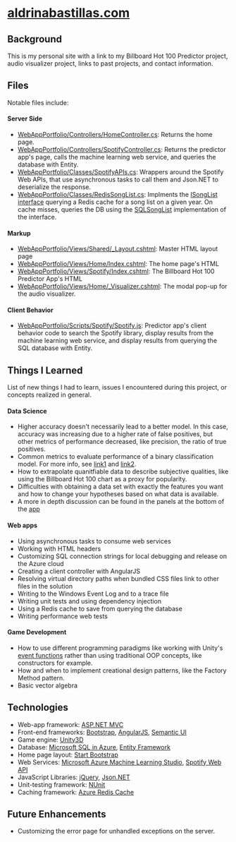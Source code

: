 # [aldrinabastillas.com](http://www.aldrinabastillas.com)

## Background
This is my personal site with a link to my Billboard Hot 100 Predictor project, audio visualizer project, links to past projects, and contact information.  


## Files
Notable files include:

#### Server Side
* [WebAppPortfolio/Controllers/HomeController.cs](https://github.com/aldrinabastillas/Personal-Site/blob/master/WebAppPortfolio/Controllers/HomeController.cs):
  Returns the home page.
* [WebAppPortfolio/Controllers/SpotifyController.cs](https://github.com/aldrinabastillas/Personal-Site/blob/master/WebAppPortfolio/Controllers/SpotifyController.cs):
  Returns the predictor app's page, calls the machine learning web service, and queries the database with Entity.
* [WebAppPortfolio/Classes/SpotifyAPIs.cs](https://github.com/aldrinabastillas/Personal-Site/blob/master/WebAppPortfolio/Classes/SpotifyAPIs.cs):
  Wrappers around the Spotify Web APIs, that use asynchronous tasks to call them and Json.NET to deserialize the response.
* [WebAppPortfolio/Classes/RedisSongList.cs](https://github.com/aldrinabastillas/Personal-Site/blob/master/WebAppPortfolio/Classes/RedisSongList.cs):
  Implments the [ISongList interface](https://github.com/aldrinabastillas/Personal-Site/blob/master/WebAppPortfolio/Interfaces/ISongList.cs) querying
  a Redis cache for a song list on a given year. On cache misses, queries the DB using the
  [SQLSongList](https://github.com/aldrinabastillas/Personal-Site/blob/master/WebAppPortfolio/Classes/SQLSongList.cs) implementation of the interface.

#### Markup
* [WebAppPortfolio/Views/Shared/_Layout.cshtml](https://github.com/aldrinabastillas/Personal-Site/blob/master/WebAppPortfolio/Views/Shared/_Layout.cshtml):
  Master HTML layout page
* [WebAppPortfolio/Views/Home/Index.cshtml](https://github.com/aldrinabastillas/Personal-Site/blob/master/WebAppPortfolio/Views/Home/Index.cshtml):
  The home page's HTML
* [WebAppPortfolio/Views/Spotify/Index.cshtml](https://github.com/aldrinabastillas/Personal-Site/blob/master/WebAppPortfolio/Views/Spotify/Index.cshtml):
  The Billboard Hot 100 Predictor App's HTML
* [WebAppPortfolio/Views/Home/_Visualizer.cshtml](https://github.com/aldrinabastillas/Personal-Site/blob/master/WebAppPortfolio/Views/Home/_Visualizer.cshtml):
  The modal pop-up for the audio visualizer.

#### Client Behavior
* [WebAppPortfolio/Scripts/Spotify/Spotify.js](https://github.com/aldrinabastillas/Personal-Site/blob/master/WebAppPortfolio/Scripts/Spotify/Spotify.js):
  Predictor app's client behavior code to search the Spotify library, display results from the machine learning web service, 
  and display results from querying the SQL database with Entity.

## Things I Learned
List of new things I had to learn, issues I encountered during this project, or concepts realized in general.

#### Data Science
* Higher accuracy doesn't necessarily lead to a better model.  In this case, accuracy was increasing
due to a higher rate of false positives, but other metrics of performance decreased, like precision, the ratio
of true positives.  
* Common metrics to evaluate performance of a binary classification model. For more info, see 
[link1](https://docs.microsoft.com/en-us/azure/machine-learning/machine-learning-evaluate-model-performance#evaluating-a-binary-classification-model)
and [link2](https://blogs.msdn.microsoft.com/andreasderuiter/2015/02/09/performance-measures-in-azure-ml-accuracy-precision-recall-and-f1-score/).
* How to extrapolate quanitfiable data to describe subjective qualities, like using the Billboard Hot 100 chart as a proxy for popularity.
* Difficulties with obtaining a data set with exactly the features you want and how to change your hypotheses based on what data is available.
* A more in depth discussion can be found in the panels at the bottom of the [app](http://aldrinabastillas.com/Spotify/Index)

#### Web apps
* Using asynchronous tasks to consume web services
* Working with HTML headers
* Customizing SQL connection strings for local debugging and release on the Azure cloud
* Creating a client controller with AngularJS
* Resolving virtual directory paths when bundled CSS files link to other files in the solution
* Writing to the Windows Event Log and to a trace file
* Writing unit tests and using dependency injection
* Using a Redis cache to save from querying the database 
* Writing performance web tests

#### Game Development 
* How to use different programming paradigms like working with Unity's 
  [event functions](https://docs.unity3d.com/Manual/ExecutionOrder.html) rather than using traditional OOP
  concepts, like constructors for example.
* How and when to implement creational design patterns, like the Factory Method pattern.
* Basic vector algebra

## Technologies
* Web-app framework: [ASP.NET MVC](https://www.asp.net/mvc)
* Front-end frameworks: [Bootstrap](http://getbootstrap.com/), [AngularJS](https://angularjs.org/),
					   [Semantic UI](http://semantic-ui.com/)
* Game engine: [Unity3D](https://unity3d.com/)
* Database: [Microsoft SQL in Azure](https://azure.microsoft.com/en-us/services/sql-database/), 
            [Entity Framework](https://www.asp.net/entity-framework)
* Home page layout: [Start Bootstrap](https://startbootstrap.com/template-overviews/grayscale/)
* Web Services: [Microsoft Azure Machine Learning Studio](https://studio.azureml.net/), 
                [Spotify Web API](https://developer.spotify.com/web-api/)
* JavaScript Libraries: [jQuery](http://jquery.com/), [Json.NET](http://www.newtonsoft.com/json)
* Unit-testing framework: [NUnit](https://www.nunit.org/)
* Caching framework: [Azure Redis Cache](https://azure.microsoft.com/en-us/services/cache/)


## Future Enhancements
* Customizing the error page for unhandled exceptions on the server.